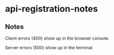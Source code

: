 # api-registration-notes

## Notes

Client errors (400) show up in the browser console.

Server errors (500) show up in the terminal
